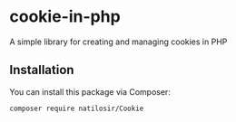 # cookie-in-php
A simple library for creating and managing cookies in PHP


## Installation

You can install this package via Composer:

```bash
composer require natilosir/Cookie
```
